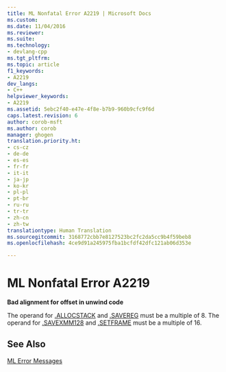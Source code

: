 ```yaml
---
title: ML Nonfatal Error A2219 | Microsoft Docs
ms.custom: 
ms.date: 11/04/2016
ms.reviewer: 
ms.suite: 
ms.technology:
- devlang-cpp
ms.tgt_pltfrm: 
ms.topic: article
f1_keywords:
- A2219
dev_langs:
- C++
helpviewer_keywords:
- A2219
ms.assetid: 5ebc2f40-e47e-4f8e-b7b9-960b9cfc9f6d
caps.latest.revision: 6
author: corob-msft
ms.author: corob
manager: ghogen
translation.priority.ht:
- cs-cz
- de-de
- es-es
- fr-fr
- it-it
- ja-jp
- ko-kr
- pl-pl
- pt-br
- ru-ru
- tr-tr
- zh-cn
- zh-tw
translationtype: Human Translation
ms.sourcegitcommit: 3168772cbb7e8127523bc2fc2da5cc9b4f59beb8
ms.openlocfilehash: 4ce9d91a245975fba1bcfdf42dfc121ab06d353e

---
```

# ML Nonfatal Error A2219
**Bad alignment for offset in unwind code**  
  
 The operand for [.ALLOCSTACK](../../assembler/masm/dot-allocstack.md) and [.SAVEREG](../../assembler/masm/dot-savereg.md) must be a multiple of 8.  The operand for [.SAVEXMM128](../../assembler/masm/dot-savexmm128.md) and [.SETFRAME](../../assembler/masm/dot-setframe.md) must be a multiple of 16.  
  
## See Also  
 [ML Error Messages](../../assembler/masm/ml-error-messages.md)


<!--HONumber=Jan17_HO1-->


